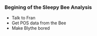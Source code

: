 ### Begining of the Sleepy Bee Analysis
* Talk to Fran
* Get POS data from the Bee
* Make Blythe bored

